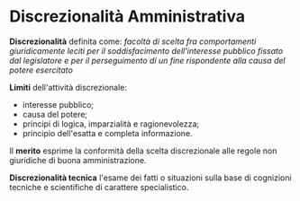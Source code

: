 # Discrezionalità Amministrativa

**Discrezionalità** definita come: _facoltà di scelta fra comportamenti giuridicamente leciti per il soddisfacimento dell'interesse pubblico fissato dal legislatore e per il perseguimento di un fine rispondente alla causa del potere esercitato_

**Limiti** dell'attività discrezionale:

* interesse pubblico;
* causa del potere;
* principi di logica, imparzialità e ragionevolezza;
* principio dell'esatta e completa informazione.

Il **merito** esprime la conformità della scelta discrezionale alle regole non giuridiche di buona amministrazione.

**Discrezionalità tecnica** l'esame dei fatti o situazioni sulla base di cognizioni tecniche e scientifiche di carattere specialistico.
